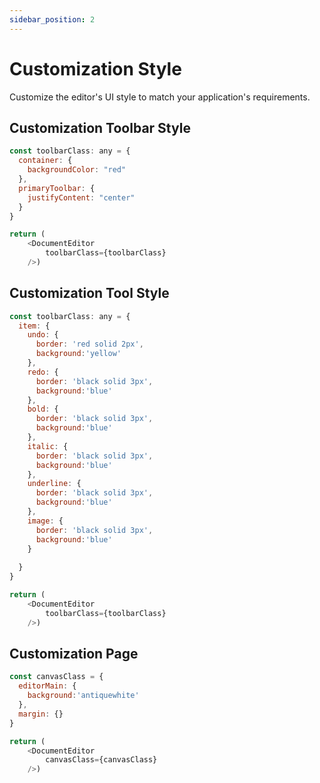 ```yaml
---
sidebar_position: 2
---
```


# Customization Style

Customize the editor's UI style to match your application's requirements.

## Customization Toolbar Style
```javascript
const toolbarClass: any = {
  container: {
    backgroundColor: "red"
  },
  primaryToolbar: {
    justifyContent: "center"
  }
}

return (
    <DocumentEditor 
        toolbarClass={toolbarClass} 
    />)

```
## Customization Tool Style

```javascript
const toolbarClass: any = {
  item: {
    undo: {
      border: 'red solid 2px',
      background:'yellow'
    },
    redo: {
      border: 'black solid 3px',
      background:'blue'
    },
    bold: {
      border: 'black solid 3px',
      background:'blue'
    },
    italic: {
      border: 'black solid 3px',
      background:'blue'
    },
    underline: {
      border: 'black solid 3px',
      background:'blue'
    },
    image: {
      border: 'black solid 3px',
      background:'blue'
    }
    
  }
}

return (
    <DocumentEditor 
        toolbarClass={toolbarClass} 
    />)
```

## Customization Page
```javascript
const canvasClass = {
  editorMain: {
    background:'antiquewhite'
  },
  margin: {}
}

return (
    <DocumentEditor 
        canvasClass={canvasClass} 
    />)
```
